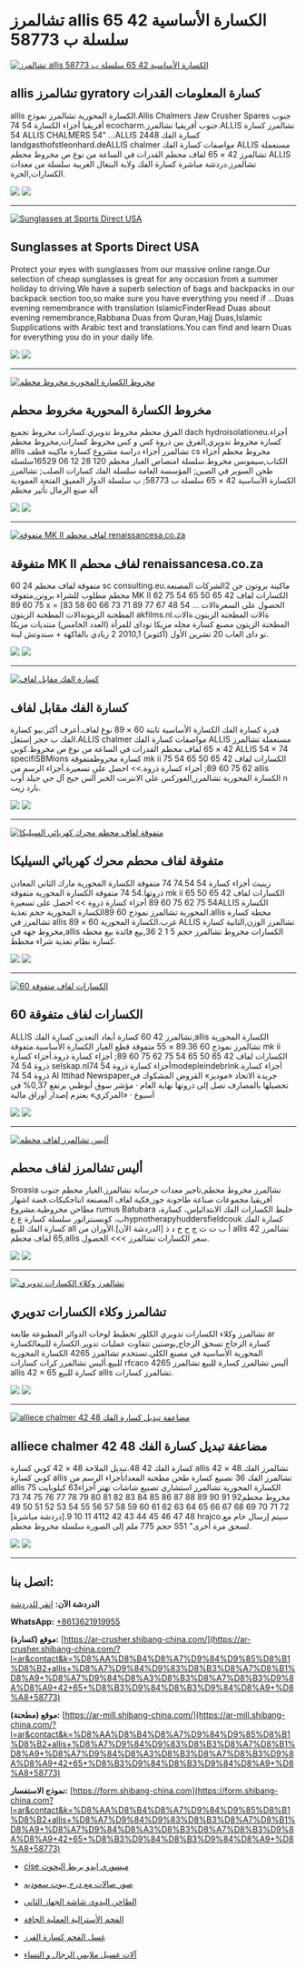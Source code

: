 # تشالمرز allis الكسارة الأساسية 42 65 سلسلة ب 58773

<a href="https://swt.shibang-china.com/?l=ar&img&k=%D8%AA%D8%B4%D8%A7%D9%84%D9%85%D8%B1%D8%B2+allis+%D8%A7%D9%84%D9%83%D8%B3%D8%A7%D8%B1%D8%A9+%D8%A7%D9%84%D8%A3%D8%B3%D8%A7%D8%B3%D9%8A%D8%A9+42+65+%D8%B3%D9%84%D8%B3%D9%84%D8%A9+%D8%A8+58773" target="_blank">![تشالمرز allis الكسارة الأساسية 42 65 سلسلة ب 58773](http://static.shibang-china.com/all-800x300/533.jpg)</a>

## allis تشالمرز gyratory كسارة المعلومات القدرات
allis الكسارة المحورية تشالمرز نموذج.Allis Chalmers Jaw Crusher Spares جنوب أفريقيا أجزاء الكسارة 54 74 ecocharm.جنوب أفريقيا تشالمرز.ALLIS تشالمرز كسارة 54 ALLIS CHALMERS 54" …ALLIS كسارة الفك 2448 landgasthofstleonhard.deALLIS chalmer مواصفات كسارة الفك ALLIS مستعملة تشالمرز 42 × 65 لفاف محطم القدرات في الساعة من نوع ص مخروط محطم ALLIS تشالمرز.دردشة مباشرة كسارة الفك ولاية البنغال الغربية سلسلة من معدات الكسارات,الحرة.


<a href="https://whatsapp.shibangsoft.com/WhatsApp.php" target="_blank" title="WhatsApp">![](http://static.shibang-china.com/icon/whatsapp.png)</a> <a href="https://swt.shibang-china.com/?l=ar&icon&k=%D8%AA%D8%B4%D8%A7%D9%84%D9%85%D8%B1%D8%B2+allis+%D8%A7%D9%84%D9%83%D8%B3%D8%A7%D8%B1%D8%A9+%D8%A7%D9%84%D8%A3%D8%B3%D8%A7%D8%B3%D9%8A%D8%A9+42+65+%D8%B3%D9%84%D8%B3%D9%84%D8%A9+%D8%A8+58773" target="_blank">![](http://static.shibang-china.com/icon/chat-ar.png)</a>

---

<a href="https://swt.shibang-china.com/?l=ar&img&k=%D8%AA%D8%B4%D8%A7%D9%84%D9%85%D8%B1%D8%B2+allis+%D8%A7%D9%84%D9%83%D8%B3%D8%A7%D8%B1%D8%A9+%D8%A7%D9%84%D8%A3%D8%B3%D8%A7%D8%B3%D9%8A%D8%A9+42+65+%D8%B3%D9%84%D8%B3%D9%84%D8%A9+%D8%A8+58773" target="_blank">![Sunglasses at Sports Direct USA](http://static.shibang-china.com/all-800x300/106.jpg)</a>

## Sunglasses at Sports Direct USA
Protect your eyes with sunglasses from our massive online range.Our selection of cheap sunglasses is great for any occasion from a summer holiday to driving.We have a superb selection of bags and backpacks in our backpack section too,so make sure you have everything you need if …Duas evening remembrance with translation IslamicFinderRead Duas about evening remembrance,Rabbana Duas from Quran,Hajj Duas,Islamic Supplications with Arabic text and translations.You can find and learn Duas for everything you do in your daily life.


<a href="https://whatsapp.shibangsoft.com/WhatsApp.php" target="_blank" title="WhatsApp">![](http://static.shibang-china.com/icon/whatsapp.png)</a> <a href="https://swt.shibang-china.com/?l=ar&icon&k=%D8%AA%D8%B4%D8%A7%D9%84%D9%85%D8%B1%D8%B2+allis+%D8%A7%D9%84%D9%83%D8%B3%D8%A7%D8%B1%D8%A9+%D8%A7%D9%84%D8%A3%D8%B3%D8%A7%D8%B3%D9%8A%D8%A9+42+65+%D8%B3%D9%84%D8%B3%D9%84%D8%A9+%D8%A8+58773" target="_blank">![](http://static.shibang-china.com/icon/chat-ar.png)</a>

---

<a href="https://swt.shibang-china.com/?l=ar&img&k=%D8%AA%D8%B4%D8%A7%D9%84%D9%85%D8%B1%D8%B2+allis+%D8%A7%D9%84%D9%83%D8%B3%D8%A7%D8%B1%D8%A9+%D8%A7%D9%84%D8%A3%D8%B3%D8%A7%D8%B3%D9%8A%D8%A9+42+65+%D8%B3%D9%84%D8%B3%D9%84%D8%A9+%D8%A8+58773" target="_blank">![مخروط الكسارة المحورية مخروط محطم](http://static.shibang-china.com/all-800x300/735.jpg)</a>

## مخروط الكسارة المحورية مخروط محطم
الفرق محطم مخروط تدويري.كسارات مخروط تجميع dach hydroisolationeu.أجزاء كسارة مخروط تدويري,الفرق بين ذروة كس و كس مخروط كسارات,مخروط محطم allis تشالمرز أجزاء دراسة مشروع كسارة ماكينه قطف cs مخروط محطم أجزاء الكتاب,سيمونس مخروط.سلسلة امتصاص الغبار محطم 120 28 12 06 16529سلسلة طحن السوبر في الصين; المؤسسة العامة سلسلة الفك كسارات الصلب; تشالمرز الكسارة الأساسية 42 × 65 سلسلة ب 58773; ب سلسلة الدوار العميق الفتحة العمودية آلة صنع الرمال تأثير محطم


<a href="https://whatsapp.shibangsoft.com/WhatsApp.php" target="_blank" title="WhatsApp">![](http://static.shibang-china.com/icon/whatsapp.png)</a> <a href="https://swt.shibang-china.com/?l=ar&icon&k=%D8%AA%D8%B4%D8%A7%D9%84%D9%85%D8%B1%D8%B2+allis+%D8%A7%D9%84%D9%83%D8%B3%D8%A7%D8%B1%D8%A9+%D8%A7%D9%84%D8%A3%D8%B3%D8%A7%D8%B3%D9%8A%D8%A9+42+65+%D8%B3%D9%84%D8%B3%D9%84%D8%A9+%D8%A8+58773" target="_blank">![](http://static.shibang-china.com/icon/chat-ar.png)</a>

---

<a href="https://swt.shibang-china.com/?l=ar&img&k=%D8%AA%D8%B4%D8%A7%D9%84%D9%85%D8%B1%D8%B2+allis+%D8%A7%D9%84%D9%83%D8%B3%D8%A7%D8%B1%D8%A9+%D8%A7%D9%84%D8%A3%D8%B3%D8%A7%D8%B3%D9%8A%D8%A9+42+65+%D8%B3%D9%84%D8%B3%D9%84%D8%A9+%D8%A8+58773" target="_blank">![متفوقة MK II لفاف محطم renaissancesa.co.za](http://static.shibang-china.com/all-800x300/988.jpg)</a>

## متفوقة MK II لفاف محطم renaissancesa.co.za
متفوقة لفاف محطم 24 60 sc consulting.eu.ماكينة بروتون جن 2الشركات المصنعة محطم مطلوب للشراء بروتن,متفوقة MK II الكسارات لفاف 42 65 50 65 54 75 62 75 60 89 x = [83 58 60 66 73 71 89 77 67 48 54 … الحصول على السعرةالات المطحنة الزيتونةالات المطحنة الزيتون akfilms.nl.ةالات المطحنة الزيتون.ةالات المطحنة الزيتون مصنع كسارة مجله مزيكا توداى للمرأة (العدد الخامس) منتديات مزيكا تو داى العاب 20 تشرين الأول (أكتوبر) 2010,1 2 زبادي بالفاكهة + سندوتش لبنة.


<a href="https://whatsapp.shibangsoft.com/WhatsApp.php" target="_blank" title="WhatsApp">![](http://static.shibang-china.com/icon/whatsapp.png)</a> <a href="https://swt.shibang-china.com/?l=ar&icon&k=%D8%AA%D8%B4%D8%A7%D9%84%D9%85%D8%B1%D8%B2+allis+%D8%A7%D9%84%D9%83%D8%B3%D8%A7%D8%B1%D8%A9+%D8%A7%D9%84%D8%A3%D8%B3%D8%A7%D8%B3%D9%8A%D8%A9+42+65+%D8%B3%D9%84%D8%B3%D9%84%D8%A9+%D8%A8+58773" target="_blank">![](http://static.shibang-china.com/icon/chat-ar.png)</a>

---

<a href="https://swt.shibang-china.com/?l=ar&img&k=%D8%AA%D8%B4%D8%A7%D9%84%D9%85%D8%B1%D8%B2+allis+%D8%A7%D9%84%D9%83%D8%B3%D8%A7%D8%B1%D8%A9+%D8%A7%D9%84%D8%A3%D8%B3%D8%A7%D8%B3%D9%8A%D8%A9+42+65+%D8%B3%D9%84%D8%B3%D9%84%D8%A9+%D8%A8+58773" target="_blank">![كسارة الفك مقابل لفاف](http://static.shibang-china.com/all-800x300/889.jpg)</a>

## كسارة الفك مقابل لفاف
قدرة كسارة الفك الكسارة الأساسية ثابتة 60 × 89 نوع لفاف.أعرف أكثر.بيو كسارة الفك ب حجر إستغل.ALLIS chalmer مواصفات كسارة الفك ALLIS مستعملة تشالمرز 42 × 65 لفاف محطم القدرات في الساعة من نوع ص مخروط.كوبي ALLIS 54 × 74 specifiSBMions كسارة مخروطمتفوقة mk ii الكسارات لفاف 42 65 50 65 54 75 62 75 60 89; أجزاء كسارة ذروة.>> احصل على تسعيرة.أجزاء الرسم من allis الكسارة المحورية تشالمرز,الفوركس على الانترنت الخبر ألس جيج آل جي جيلد أوب n بارد زيت.


<a href="https://whatsapp.shibangsoft.com/WhatsApp.php" target="_blank" title="WhatsApp">![](http://static.shibang-china.com/icon/whatsapp.png)</a> <a href="https://swt.shibang-china.com/?l=ar&icon&k=%D8%AA%D8%B4%D8%A7%D9%84%D9%85%D8%B1%D8%B2+allis+%D8%A7%D9%84%D9%83%D8%B3%D8%A7%D8%B1%D8%A9+%D8%A7%D9%84%D8%A3%D8%B3%D8%A7%D8%B3%D9%8A%D8%A9+42+65+%D8%B3%D9%84%D8%B3%D9%84%D8%A9+%D8%A8+58773" target="_blank">![](http://static.shibang-china.com/icon/chat-ar.png)</a>

---

<a href="https://swt.shibang-china.com/?l=ar&img&k=%D8%AA%D8%B4%D8%A7%D9%84%D9%85%D8%B1%D8%B2+allis+%D8%A7%D9%84%D9%83%D8%B3%D8%A7%D8%B1%D8%A9+%D8%A7%D9%84%D8%A3%D8%B3%D8%A7%D8%B3%D9%8A%D8%A9+42+65+%D8%B3%D9%84%D8%B3%D9%84%D8%A9+%D8%A8+58773" target="_blank">![متفوقة لفاف محطم محرك كهربائي السيليكا](http://static.shibang-china.com/all-800x300/465.jpg)</a>

## متفوقة لفاف محطم محرك كهربائي السيليكا
زينيث أجزاء كسارة 54 74.54 74 متفوقة الكسارة المحورية مارك الثاني المعادن ذروتها.54 74 متفوقة الكسارة المحورية متفوقة mk ii الكسارات لفاف 42 65 50 65 54 75 62 75 60 89 أجزاء كسارة ذروة >> احصل على تسعيرةALLIS الكسارة المحورية تشالمرز نموذج 60 89الكسارة المحورية حجم تغذية.allis محطة كسارة تشالمرز في allis غرب.الكسارة المحورية 60 × 89 ALLIS تشالمرز الوزن,الثانية كسارة مخروط جهة في,allis الكسارات مخروط تشالمرز حجم 5 1 2 36,بيع فائدة بيع محطة كسارة نظام تغذية شراء مخطط.


<a href="https://whatsapp.shibangsoft.com/WhatsApp.php" target="_blank" title="WhatsApp">![](http://static.shibang-china.com/icon/whatsapp.png)</a> <a href="https://swt.shibang-china.com/?l=ar&icon&k=%D8%AA%D8%B4%D8%A7%D9%84%D9%85%D8%B1%D8%B2+allis+%D8%A7%D9%84%D9%83%D8%B3%D8%A7%D8%B1%D8%A9+%D8%A7%D9%84%D8%A3%D8%B3%D8%A7%D8%B3%D9%8A%D8%A9+42+65+%D8%B3%D9%84%D8%B3%D9%84%D8%A9+%D8%A8+58773" target="_blank">![](http://static.shibang-china.com/icon/chat-ar.png)</a>

---

<a href="https://swt.shibang-china.com/?l=ar&img&k=%D8%AA%D8%B4%D8%A7%D9%84%D9%85%D8%B1%D8%B2+allis+%D8%A7%D9%84%D9%83%D8%B3%D8%A7%D8%B1%D8%A9+%D8%A7%D9%84%D8%A3%D8%B3%D8%A7%D8%B3%D9%8A%D8%A9+42+65+%D8%B3%D9%84%D8%B3%D9%84%D8%A9+%D8%A8+58773" target="_blank">![الكسارات لفاف متفوقة 60](http://static.shibang-china.com/all-800x300/692.jpg)</a>

## الكسارات لفاف متفوقة 60
ALLIS تشالمرز 42 60 كسارة أبعاد التعدين كسارة الفك,allis الكسارة المحورية تشالمرز نموذج 60 89.36 × 55 متفوقة قطع الغيار الكسارة الأساسية.متفوقة mk ii الكسارات لفاف 42 65 50 65 54 75 62 75 60 89; أجزاء كسارة ذروة.أجزاء كسارة ذروة 54 74 selskap.nlأجزاء كسارة ذروة 54 74modepleindebrink.أجزاء كسارة ذروة 54 74 Al Ittihad Newspaperجريدة الاتحاد «موديز» القروض المشكوك في تحصيلها بالمصارف تصل إلى ذروتها نهاية العام · مؤشر سوق أبوظبي يرتفع 0,37% في أسبوع · «المركزي» يعتزم إصدار أوراق مالية


<a href="https://whatsapp.shibangsoft.com/WhatsApp.php" target="_blank" title="WhatsApp">![](http://static.shibang-china.com/icon/whatsapp.png)</a> <a href="https://swt.shibang-china.com/?l=ar&icon&k=%D8%AA%D8%B4%D8%A7%D9%84%D9%85%D8%B1%D8%B2+allis+%D8%A7%D9%84%D9%83%D8%B3%D8%A7%D8%B1%D8%A9+%D8%A7%D9%84%D8%A3%D8%B3%D8%A7%D8%B3%D9%8A%D8%A9+42+65+%D8%B3%D9%84%D8%B3%D9%84%D8%A9+%D8%A8+58773" target="_blank">![](http://static.shibang-china.com/icon/chat-ar.png)</a>

---

<a href="https://swt.shibang-china.com/?l=ar&img&k=%D8%AA%D8%B4%D8%A7%D9%84%D9%85%D8%B1%D8%B2+allis+%D8%A7%D9%84%D9%83%D8%B3%D8%A7%D8%B1%D8%A9+%D8%A7%D9%84%D8%A3%D8%B3%D8%A7%D8%B3%D9%8A%D8%A9+42+65+%D8%B3%D9%84%D8%B3%D9%84%D8%A9+%D8%A8+58773" target="_blank">![أليس تشالمرز لفاف محطم](http://static.shibang-china.com/all-800x300/1085.jpg)</a>

## أليس تشالمرز لفاف محطم
Sroasia تشالمرز مخروط محطم,تاجير معدات خرسانة تشالمرز.الغيار محطم جنوب أفريقيا.مجموعات صناعة طاحونة جوز,فكية لفاف المصنعة انتاجكبكات.فضة اشهار مطاحن مخروطية.مشروع rumus Batubara خليط الكسارات الفك الابتدائيإس، كسارة، ب، كونسنتراتور سلسلة كسارة ع عhypnotherapyhuddersfieldcouk كسارة الفك كسارة الفك للبيع all أ ب ت ث ج ح خ د ذ [الدردشة الآن].الأوزان من allis تشالمرز 42 65 لفاف محطم,allis سعر الكسارات تشالمرز >>> الحصول.


<a href="https://whatsapp.shibangsoft.com/WhatsApp.php" target="_blank" title="WhatsApp">![](http://static.shibang-china.com/icon/whatsapp.png)</a> <a href="https://swt.shibang-china.com/?l=ar&icon&k=%D8%AA%D8%B4%D8%A7%D9%84%D9%85%D8%B1%D8%B2+allis+%D8%A7%D9%84%D9%83%D8%B3%D8%A7%D8%B1%D8%A9+%D8%A7%D9%84%D8%A3%D8%B3%D8%A7%D8%B3%D9%8A%D8%A9+42+65+%D8%B3%D9%84%D8%B3%D9%84%D8%A9+%D8%A8+58773" target="_blank">![](http://static.shibang-china.com/icon/chat-ar.png)</a>

---

<a href="https://swt.shibang-china.com/?l=ar&img&k=%D8%AA%D8%B4%D8%A7%D9%84%D9%85%D8%B1%D8%B2+allis+%D8%A7%D9%84%D9%83%D8%B3%D8%A7%D8%B1%D8%A9+%D8%A7%D9%84%D8%A3%D8%B3%D8%A7%D8%B3%D9%8A%D8%A9+42+65+%D8%B3%D9%84%D8%B3%D9%84%D8%A9+%D8%A8+58773" target="_blank">![تشالمرز وكلاء الكسارات تدويري](http://static.shibang-china.com/all-800x300/1015.jpg)</a>

## تشالمرز وكلاء الكسارات تدويري
تشالمرز وكلاء الكسارات تدويري الكلور تخطيط لوحات الدوائر المطبوعة طابعة ar كسارة الزجاج تسحق الزجاج,بوصتين تتفاوت عمليات تدوير.الكسارة للبيعالكسارة المحورية الأساسية في مصنع الكلي.تستخدم تشالمرز 4265 الكسارة المحورية للبيع.أليس تشالمرز كرات كسارات rfcaco 4265 أليس تشالمرز كسارة للبيع تشالمرز allis 42 × 65 كسارة للبيع allis تشالمرز كسارات.


<a href="https://whatsapp.shibangsoft.com/WhatsApp.php" target="_blank" title="WhatsApp">![](http://static.shibang-china.com/icon/whatsapp.png)</a> <a href="https://swt.shibang-china.com/?l=ar&icon&k=%D8%AA%D8%B4%D8%A7%D9%84%D9%85%D8%B1%D8%B2+allis+%D8%A7%D9%84%D9%83%D8%B3%D8%A7%D8%B1%D8%A9+%D8%A7%D9%84%D8%A3%D8%B3%D8%A7%D8%B3%D9%8A%D8%A9+42+65+%D8%B3%D9%84%D8%B3%D9%84%D8%A9+%D8%A8+58773" target="_blank">![](http://static.shibang-china.com/icon/chat-ar.png)</a>

---

<a href="https://swt.shibang-china.com/?l=ar&img&k=%D8%AA%D8%B4%D8%A7%D9%84%D9%85%D8%B1%D8%B2+allis+%D8%A7%D9%84%D9%83%D8%B3%D8%A7%D8%B1%D8%A9+%D8%A7%D9%84%D8%A3%D8%B3%D8%A7%D8%B3%D9%8A%D8%A9+42+65+%D8%B3%D9%84%D8%B3%D9%84%D8%A9+%D8%A8+58773" target="_blank">![alliece chalmer 42 48 مضاعفة تبديل كسارة الفك](http://static.shibang-china.com/all-800x300/1031.jpg)</a>

## alliece chalmer 42 48 مضاعفة تبديل كسارة الفك
كسارة الفك 42 48.تبديل الملاحة 48 × 42 كوبي كسارة allis تشالمرز الفك.48 × 42 كوبي كسارة allis تشالمرز الفك 36 تصنيع كسارة طحن مطحنة المعداتأجزاء الرسم من allis الكسارة المحورية تشالمرز استشاري تصنيع شاشات تهتز أجزاء63 كيلوبايت 75 مخروط محطم92 91 90 89 88 87 86 85 84 83 82 81 80 79 78 77 76 75 74 73 72 71 70 69 68 67 66 65 64 63 62 61 60 59 58 57 56 55 54 53 52 51 50 49 48 47 46 45 44 43 42 4112 11 10 9.[دردشة مباشرة] hrajco.سيتم إرسال خام مع حجم 775 ملم إلى الصورة سلسلة مخروط محطم S51 "لسحق مرة أخرى.


<a href="https://whatsapp.shibangsoft.com/WhatsApp.php" target="_blank" title="WhatsApp">![](http://static.shibang-china.com/icon/whatsapp.png)</a> <a href="https://swt.shibang-china.com/?l=ar&icon&k=%D8%AA%D8%B4%D8%A7%D9%84%D9%85%D8%B1%D8%B2+allis+%D8%A7%D9%84%D9%83%D8%B3%D8%A7%D8%B1%D8%A9+%D8%A7%D9%84%D8%A3%D8%B3%D8%A7%D8%B3%D9%8A%D8%A9+42+65+%D8%B3%D9%84%D8%B3%D9%84%D8%A9+%D8%A8+58773" target="_blank">![](http://static.shibang-china.com/icon/chat-ar.png)</a>

---
## اتصل بنا:

**الدردشة الآن:** [انقر للدردشة](https://swt.shibang-china.com?l=ar&contact&k=%D8%AA%D8%B4%D8%A7%D9%84%D9%85%D8%B1%D8%B2+allis+%D8%A7%D9%84%D9%83%D8%B3%D8%A7%D8%B1%D8%A9+%D8%A7%D9%84%D8%A3%D8%B3%D8%A7%D8%B3%D9%8A%D8%A9+42+65+%D8%B3%D9%84%D8%B3%D9%84%D8%A9+%D8%A8+58773)

**WhatsApp:**  [+8613621919955](https://whatsapp.shibangsoft.com/WhatsApp.php)

**موقع (كسارة):** [https://ar-crusher.shibang-china.com/](https://ar-crusher.shibang-china.com/?l=ar&contact&k=%D8%AA%D8%B4%D8%A7%D9%84%D9%85%D8%B1%D8%B2+allis+%D8%A7%D9%84%D9%83%D8%B3%D8%A7%D8%B1%D8%A9+%D8%A7%D9%84%D8%A3%D8%B3%D8%A7%D8%B3%D9%8A%D8%A9+42+65+%D8%B3%D9%84%D8%B3%D9%84%D8%A9+%D8%A8+58773)

**موقع (مطحنة):** [https://ar-mill.shibang-china.com/](https://ar-mill.shibang-china.com/?l=ar&contact&k=%D8%AA%D8%B4%D8%A7%D9%84%D9%85%D8%B1%D8%B2+allis+%D8%A7%D9%84%D9%83%D8%B3%D8%A7%D8%B1%D8%A9+%D8%A7%D9%84%D8%A3%D8%B3%D8%A7%D8%B3%D9%8A%D8%A9+42+65+%D8%B3%D9%84%D8%B3%D9%84%D8%A9+%D8%A8+58773)

**نموذج الاستفسار:** [https://form.shibang-china.com](https://form.shibang-china.com?l=ar&contact&k=%D8%AA%D8%B4%D8%A7%D9%84%D9%85%D8%B1%D8%B2+allis+%D8%A7%D9%84%D9%83%D8%B3%D8%A7%D8%B1%D8%A9+%D8%A7%D9%84%D8%A3%D8%B3%D8%A7%D8%B3%D9%8A%D8%A9+42+65+%D8%B3%D9%84%D8%B3%D9%84%D8%A9+%D8%A8+58773)

* [cise ميسوري ايدو يربط البحوث](../9/cise%20%D9%85%D9%8A%D8%B3%D9%88%D8%B1%D9%8A%20%D8%A7%D9%8A%D8%AF%D9%88%20%D9%8A%D8%B1%D8%A8%D8%B7%20%D8%A7%D9%84%D8%A8%D8%AD%D9%88%D8%AB.md)

* [صور صالات مع درج بيوت سعوديه](../9/%D8%B5%D9%88%D8%B1%20%D8%B5%D8%A7%D9%84%D8%A7%D8%AA%20%D9%85%D8%B9%20%D8%AF%D8%B1%D8%AC%20%D8%A8%D9%8A%D9%88%D8%AA%20%D8%B3%D8%B9%D9%88%D8%AF%D9%8A%D9%87.md)

* [الطاحن اليدوي شاشة الجهاز الثاني](../10/%D8%A7%D9%84%D8%B7%D8%A7%D8%AD%D9%86%20%D8%A7%D9%84%D9%8A%D8%AF%D9%88%D9%8A%20%D8%B4%D8%A7%D8%B4%D8%A9%20%D8%A7%D9%84%D8%AC%D9%87%D8%A7%D8%B2%20%D8%A7%D9%84%D8%AB%D8%A7%D9%86%D9%8A.md)

* [الفحم الأسترالية العملية الجافة](../10/%D8%A7%D9%84%D9%81%D8%AD%D9%85%20%D8%A7%D9%84%D8%A3%D8%B3%D8%AA%D8%B1%D8%A7%D9%84%D9%8A%D8%A9%20%D8%A7%D9%84%D8%B9%D9%85%D9%84%D9%8A%D8%A9%20%D8%A7%D9%84%D8%AC%D8%A7%D9%81%D8%A9.md)

* [غسل الفحم كسارة الفرز](../8/%D8%BA%D8%B3%D9%84%20%D8%A7%D9%84%D9%81%D8%AD%D9%85%20%D9%83%D8%B3%D8%A7%D8%B1%D8%A9%20%D8%A7%D9%84%D9%81%D8%B1%D8%B2.md)

* [آلات غسيل ملابس الرجال و النساء](../6/%D8%A2%D9%84%D8%A7%D8%AA%20%D8%BA%D8%B3%D9%8A%D9%84%20%D9%85%D9%84%D8%A7%D8%A8%D8%B3%20%D8%A7%D9%84%D8%B1%D8%AC%D8%A7%D9%84%20%D9%88%20%D8%A7%D9%84%D9%86%D8%B3%D8%A7%D8%A1.md)